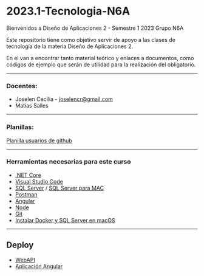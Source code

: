 # 2023.1-Tecnologia-N6A

Bienvenidos a Diseño de Aplicaciones 2 - Semestre 1 2023 Grupo N6A

Este repositorio tiene como objetivo servir de apoyo a las clases de tecnología de la materia Diseño de Aplicaciones 2.

En el van a encontrar tanto material teórico y enlaces a documentos, como códigos de ejemplo que serán de utilidad para la realización del obligatorio.

---

### Docentes:

- Joselen Cecilia - [joselencr@gmail.com](mailto:joselencr@gmail.com)
- Matias Salles

---

### Planillas:

[Planilla usuarios de github](https://docs.google.com/spreadsheets/d/13eHHNfB08sL8hT5Z-6Wdxue1K9kQIzsRSIQlFTzvIq8/edit#gid=0)

---

### Herramientas necesarias para este curso

- [.NET Core](https://dotnet.microsoft.com/download)
- [Visual Studio Code](https://code.visualstudio.com/)
- [SQL Server](https://www.microsoft.com/es-es/sql-server/sql-server-downloads) / [SQL Server para MAC](https://docs.microsoft.com/en-us/sql/linux/quickstart-install-connect-docker?view=sql-server-ver15&pivots=cs1-bash)
- [Postman](https://www.postman.com/)
- [Angular](https://angular.io/)
- [Node](https://nodejs.org/es/)
- [Git](https://git-scm.com/)
- [Instalar Docker y SQL Server en macOS](Clases/Guias/InstalacionSQLserverMacOS.md)

---

## Deploy

- [WebAPI](https://aulas.ort.edu.uy/mod/resource/view.php?id=186907)
- [Aplicación Angular](https://aulas.ort.edu.uy/mod/resource/view.php?id=190255)
